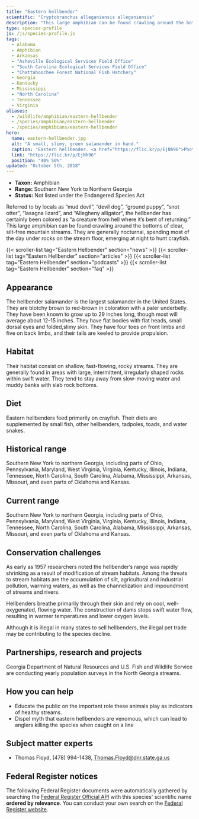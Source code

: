 ```yaml
---
title: "Eastern hellbender"
scientific: "Cryptobranchus alleganiensis alleganiensis"
description: "This large amphibian can be found crawling around the bottoms of clear, silt-free mountain streams. They are generally nocturnal, spending most of the day under rocks on the stream floor, emerging at night to hunt crayfish."
type: species-profile
js: /js/species-profile.js
tags:
  - Alabama
  - Amphibian
  - Arkansas
  - "Asheville Ecological Services Field Office"
  - "South Carolina Ecological Services Field Office"
  - "Chattahoochee Forest National Fish Hatchery"
  - Georgia
  - Kentucky
  - Mississippi
  - "North Carolina"
  - Tennessee
  - Virginia
aliases:
  - /wildlife/amphibian/eastern-hellbender
  - /species/amphibian/eastern-hellbender
  - /species/amphibians/eastern-hellbender
hero:
  name: eastern-hellbender.jpg
  alt: "A small, slimy, green salamander in hand."
  caption: 'Eastern hellbender. <a href="https://flic.kr/p/EjNh96">Photo</a> by Will Parson, Chesapeake Bay Program, <a href="https://creativecommons.org/licenses/by-nc/2.0/">CC BY-NC 2.0</a>.'
  link: "https://flic.kr/p/EjNh96"
  position: "40% 50%"
updated: "October 5th, 2018"
---
```


- **Taxon:** Amphibian
- **Range:** Southern New York to Northern Georgia
- **Status:** Not listed under the Endangered Species Act

Referred to by locals as “mud devil”, “devil dog”, “ground puppy”, “snot otter”, “lasagna lizard”, and “Allegheny alligator”, the hellbender has certainly been colored as “a creature from hell where it’s bent of returning.” This large amphibian can be found crawling around the bottoms of clear, silt-free mountain streams. They are generally nocturnal, spending most of the day under rocks on the stream floor, emerging at night to hunt crayfish.

{{< scroller-list tag="Eastern Hellbender" section="news" >}}
{{< scroller-list tag="Eastern Hellbender" section="articles" >}}
{{< scroller-list tag="Eastern Hellbender" section="podcasts" >}}
{{< scroller-list tag="Eastern Hellbender" section="faq" >}}

## Appearance

The hellbender salamander is the largest salamander in the United States. They are blotchy brown to red-brown in coloration with a paler underbelly. They have been known to grow up to 29 inches long, though most will average about 12-15 inches. They have flat bodies with flat heads, small dorsal eyes and folded,slimy skin. They have four toes on front limbs and five on back limbs, and their tails are keeled to provide propulsion.

## Habitat

Their habitat consist on shallow, fast-flowing, rocky streams. They are generally found in areas with large, intermittent, irregularly shaped rocks within swift water. They tend to stay away from slow-moving water and muddy banks with slab rock bottoms.

## Diet

Eastern hellbenders feed primarily on crayfish. Their diets are supplemented by small fish, other hellbenders, tadpoles, toads, and water snakes.

## Historical range

Southern New York to northern Georgia, including parts of Ohio, Pennsylvania, Maryland, West Virginia, Virginia, Kentucky, Illinois, Indiana, Tennessee, North Carolina, South Carolina, Alabama, Mississippi, Arkansas, Missouri, and even parts of Oklahoma and Kansas.

## Current range

Southern New York to northern Georgia, including parts of Ohio, Pennsylvania, Maryland, West Virginia, Virginia, Kentucky, Illinois, Indiana, Tennessee, North Carolina, South Carolina, Alabama, Mississippi, Arkansas, Missouri, and even parts of Oklahoma and Kansas.

## Conservation challenges

As early as 1957 researchers noted the hellbender’s range was rapidly shrinking as a result of modification of stream habitats. Among the threats to stream habitats are the accumulation of silt, agricultural and industrial pollution, warming waters, as well as the channelization and impoundment of streams and rivers.

Hellbenders breathe primarily through their skin and rely on cool, well-oxygenated, flowing water. The construction of dams stops swift water flow, resulting in warmer temperatures and lower oxygen levels.

Although it is illegal in many states to sell hellbenders, the illegal pet trade may be contributing to the species decline.

## Partnerships, research and projects

Georgia Department of Natural Resources and U.S. Fish and Wildlife Service are conducting yearly population surveys in the North Georgia streams.

## How you can help

- Educate the public on the important role these animals play as indicators of healthy streams.
- Dispel myth that eastern hellbenders are venomous, which can lead to anglers killing the species when caught on a line

## Subject matter experts

- Thomas Floyd, (478) 994-1438, [Thomas.Floyd@dnr.state.ga.us](mailto:Thomas.Floyd@dnr.state.ga.us)

## Federal Register notices

The following Federal Register documents were automatically gathered by searching the [Federal Register Official API](https://www.federalregister.gov/blog/learn/developers) with this species' scientific name **ordered by relevance**. You can conduct your own search on the [Federal Register website](https://www.federalregister.gov/articles/search).
